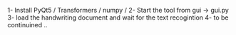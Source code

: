 1- Install PyQt5 / Transformers / numpy / 
2- Start the tool from gui -> gui.py
3- load the handwriting document and wait for the text recogintion 
4- to be continuined ..
